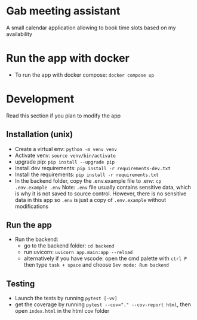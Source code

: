 # Gab meeting assistant

A small calendar application allowing to book time slots based on my availability

# Run the app with docker

- To run the app with docker compose: `docker compose up`

# Development

Read this section if you plan to modify the app

## Installation (unix)

- Create a virtual env: `python -m venv venv`
- Activate venv: `source venv/bin/activate`
- upgrade pip: `pip install --upgrade pip`
- Install dev requirements: `pip install -r requirements-dev.txt`
- Install the requirements: `pip install -r requirements.txt`
- In the backend folder, copy the .env.example file to .env: `cp .env.example .env`
  Note: `.env` file usually contains sensitive data, which is why it is not saved to source
  control. However, there is no sensitive data in this app so `.env` is just a copy of `.env.example` without modifications

## Run the app

- Run the backend:
  - go to the backend folder: `cd backend`
  - run uvicorn: `uvicorn app.main:app --reload`
  - alternatively if you have vscode: open the cmd palette with `ctrl P` then type `task + space` and choose `Dev mode: Run backend`

## Testing

- Launch the tests by running `pytest [-vv]`
- get the coverage by running `pytest --cov="." --cov-report html`, then open `index.html` in the html cov folder
